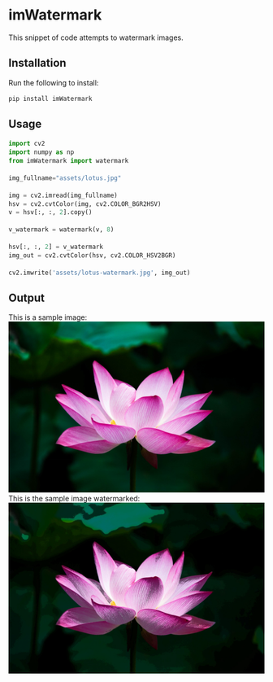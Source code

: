 # imWatermark
This snippet of code attempts to watermark images.


## Installation

Run the following to install:

```python
pip install imWatermark
```

## Usage
```python
import cv2 
import numpy as np
from imWatermark import watermark

img_fullname="assets/lotus.jpg"

img = cv2.imread(img_fullname)
hsv = cv2.cvtColor(img, cv2.COLOR_BGR2HSV)
v = hsv[:, :, 2].copy()

v_watermark = watermark(v, 8)
    
hsv[:, :, 2] = v_watermark
img_out = cv2.cvtColor(hsv, cv2.COLOR_HSV2BGR)
    
cv2.imwrite('assets/lotus-watermark.jpg', img_out)
```
## Output
This is a sample image:  
!["Sample Image"](https://raw.githubusercontent.com/Mamdasn/imWatermark/main/assets/lotus.jpg "Sample Image")  
This is the sample image watermarked:  
![Watermarked Sample Image](https://raw.githubusercontent.com/Mamdasn/imWatermark/main/assets/lotus-watermark.jpg "Watermarked Sample Image")
